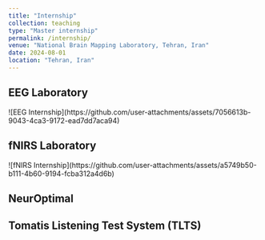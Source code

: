 ```yaml
---
title: "Internship"
collection: teaching
type: "Master internship"
permalink: /internship/
venue: "National Brain Mapping Laboratory, Tehran, Iran"
date: 2024-08-01
location: "Tehran, Iran"
---
```







<h2>EEG Laboratory</h2>
![EEG Internship](https://github.com/user-attachments/assets/7056613b-9043-4ca3-9172-ead7dd7aca94)



<h2>fNIRS Laboratory</h2>
![fNIRS Internship](https://github.com/user-attachments/assets/a5749b50-b111-4b60-9194-fcba312a4d6b)


<h2>NeurOptimal</h2>


<h2>Tomatis Listening Test System (TLTS)</h2>

